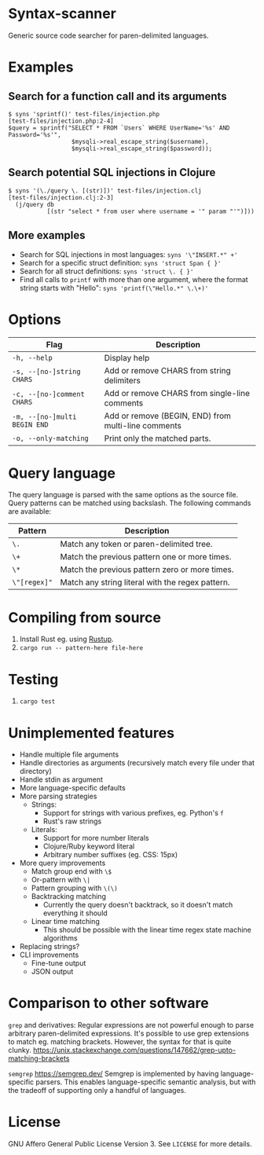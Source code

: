 Syntax-scanner
==============

Generic source code searcher for paren-delimited languages.

Examples
========

Search for a function call and its arguments
--------------------------------------------
```
$ syns 'sprintf()' test-files/injection.php
[test-files/injection.php:2-4]
$query = sprintf("SELECT * FROM `Users` WHERE UserName='%s' AND Password='%s'",
                  $mysqli->real_escape_string($username),
                  $mysqli->real_escape_string($password));
```

Search potential SQL injections in Clojure
------------------------------------------
```
$ syns '(\./query \. [(str)])' test-files/injection.clj
[test-files/injection.clj:2-3]
  (j/query db
           [(str "select * from user where username = '" param "'")]))
```

More examples
-------------
- Search for SQL injections in most languages: `syns '\"INSERT.*" +'`
- Search for a specific struct definition: `syns 'struct Span { }'`
- Search for all struct definitions: `syns 'struct \. { }'`
- Find all calls to `printf` with more than one argument, where the format string starts with "Hello": `syns 'printf(\"Hello.*" \.\+)'`

Options
=======
| Flag | Description |
| --- | --- |
| `-h, --help` | Display help |
| `-s, --[no-]string CHARS` | Add or remove CHARS from string delimiters
| `-c, --[no-]comment CHARS` | Add or remove CHARS from single-line comments
| `-m, --[no-]multi BEGIN END` | Add or remove (BEGIN, END) from multi-line comments
| `-o, --only-matching` | Print only the matched parts. |

Query language
==============

The query language is parsed with the same options as the source file. Query patterns
can be matched using backslash. The following commands are available:

| Pattern | Description |
| --- | --- |
| `\.` | Match any token or paren-delimited tree. |
| `\+` | Match the previous pattern one or more times. |
| `\*` | Match the previous pattern zero or more times. |
| `\"[regex]"` | Match any string literal with the regex pattern. |

Compiling from source
=====================

1) Install Rust eg. using [Rustup](https://rustup.rs/).
2) `cargo run -- pattern-here file-here`

Testing
=======

1) `cargo test`

Unimplemented features
======================

- Handle multiple file arguments
- Handle directories as arguments (recursively match every file under that directory)
- Handle stdin as argument
- More language-specific defaults
- More parsing strategies
    - Strings:
        - Support for strings with various prefixes, eg. Python's `f`
        - Rust's raw strings
    - Literals:
        - Support for more number literals
        - Clojure/Ruby keyword literal
        - Arbitrary number suffixes (eg. CSS: 15px)
- More query improvements
    - Match group end with `\$`
    - Or-pattern with `\|`
    - Pattern grouping with `\(\)`
    - Backtracking matching
        - Currently the query doesn't backtrack, so it doesn't match everything it should
    - Linear time matching
        - This should be possible with the linear time regex state machine algorithms
- Replacing strings?
- CLI improvements
    - Fine-tune output
    - JSON output

Comparison to other software
============================

`grep` and derivatives: Regular expressions are not powerful enough to parse
arbitrary paren-delimited expressions. It's possible to use grep extensions to
match eg. matching brackets. However, the syntax for that is quite clunky.
https://unix.stackexchange.com/questions/147662/grep-upto-matching-brackets

`semgrep` https://semgrep.dev/ Semgrep is implemented by having
language-specific parsers. This enables language-specific semantic analysis,
but with the tradeoff of supporting only a handful of languages.

License
=======

GNU Affero General Public License Version 3. See `LICENSE` for more details.
